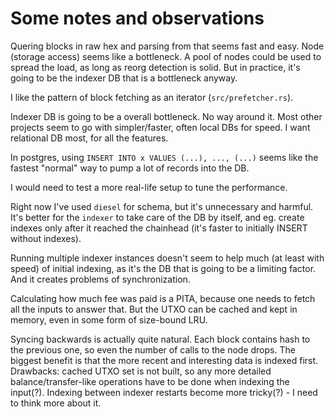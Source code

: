 # Some notes and observations

Quering blocks in raw hex and parsing from that seems fast and easy. Node
(storage access) seems like a bottleneck. A pool of nodes could be used to
spread the load, as long as reorg detection is solid. But in practice,
it's going to be the indexer DB that is a bottleneck anyway.

I like the pattern of block fetching as an iterator (`src/prefetcher.rs`).

Indexer DB is going to be a overall bottleneck. No way around it. Most other
projects seem to go with simpler/faster, often local DBs for speed. I want
relational DB most, for all the features.

In postgres, using `INSERT INTO x VALUES (...), ..., (...)` seems like the
fastest "normal" way to pump a lot of records into the DB.

I would need to test a more real-life setup to tune the performance.

Right now I've used `diesel` for schema, but it's unnecessary and harmful.
It's better for the `indexer` to take care of the DB by itself, and eg.
create indexes only after it reached the chainhead (it's faster to initially
INSERT without indexes).

Running multiple indexer instances doesn't seem to help much (at least with
speed) of initial indexing, as it's the DB that is going to be a limiting
factor. And it creates problems of synchronization.

Calculating how much fee was paid is a PITA, because one needs to fetch all
the inputs to answer that. But the UTXO can be cached and kept in memory,
even in some form of size-bound LRU.

Syncing backwards is actually quite natural. Each block contains
hash to the previous one, so even the number of calls to the node drops.
The biggest benefit is that the more recent and interesting data is indexed
first. Drawbacks: cached UTXO set is not built, so any more detailed
balance/transfer-like operations have to be done when indexing the input(?).
Indexing between indexer restarts become more tricky(?) - I need to think more
about it.
